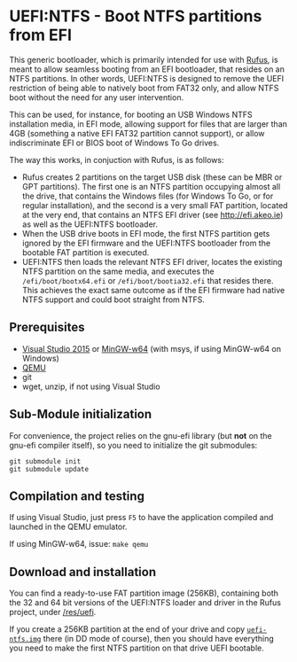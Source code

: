 UEFI:NTFS - Boot NTFS partitions from EFI
=========================================

This generic bootloader, which is primarily intended for use with 
[Rufus](http://rufus.akeo.ie), is meant to allow seamless booting from an EFI
bootloader, that resides on an NTFS partitions. In other words, UEFI:NTFS is
designed to remove the UEFI restriction of being able to natively boot from
FAT32 only, and allow NTFS boot without the need for any user intervention.

This can be used, for instance, for booting an USB Windows NTFS installation
media, in EFI mode, allowing support for files that are larger than 4GB
(something a native EFI FAT32 partition cannot support), or allow
indiscriminate EFI or BIOS boot of Windows To Go drives.

The way this works, in conjuction with Rufus, is as follows:

* Rufus creates 2 partitions on the target USB disk (these can be MBR or GPT
  partitions). The first one is an NTFS partition occupying almost all the
  drive, that contains the Windows files (for Windows To Go, or for regular
  installation), and the second is a very small FAT partition, located at the
  very end, that contains an NTFS EFI driver (see http://efi.akeo.ie) as well
  as the UEFI:NTFS bootloader.
* When the USB drive boots in EFI mode, the first NTFS partition gets ignored
  by the EFI firmware and the UEFI:NTFS bootloader from the bootable FAT partition
  is executed.
* UEFI:NTFS then loads the relevant NTFS EFI driver, locates the existing NTFS
  partition on the same media, and executes the `/efi/boot/bootx64.efi` or 
  `/efi/boot/bootia32.efi` that resides there. This achieves the exact same
  outcome as if the EFI firmware had native NTFS support and could boot 
  straight from NTFS.

## Prerequisites

* [Visual Studio 2015](http://www.visualstudio.com/products/visual-studio-community-vs)
  or [MinGW-w64](http://mingw-w64.sourceforge.net/) (with msys, if using MinGW-w64 on Windows)
* [QEMU](http://www.qemu.org)
* git
* wget, unzip, if not using Visual Studio

## Sub-Module initialization

For convenience, the project relies on the gnu-efi library (but __not__ on
the gnu-efi compiler itself), so you need to initialize the git submodules:
```
git submodule init
git submodule update
```

## Compilation and testing

If using Visual Studio, just press `F5` to have the application compiled and
launched in the QEMU emulator.

If using MinGW-w64, issue: `make qemu`

## Download and installation

You can find a ready-to-use FAT partition image (256KB), containing both the 32
and 64 bit versions of the UEFI:NTFS loader and driver in the Rufus project,
under [/res/uefi](https://github.com/pbatard/rufus/tree/master/res/uefi).

If you create a 256KB partition at the end of your drive and copy
[`uefi-ntfs.img`](https://github.com/pbatard/rufus/blob/master/res/uefi/uefi-ntfs.img?raw=true)
there (in DD mode of course), then you should have everything you need to make
the first NTFS partition on that drive UEFI bootable.